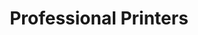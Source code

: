 ---
title: "Professional Printers"
url: /bangalore-bengaluru/professional-printers/
shop: copyshop
---